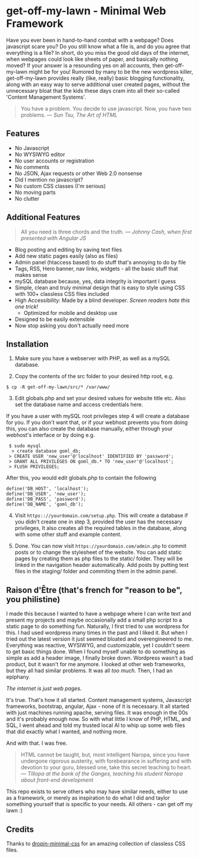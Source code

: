# get-off-my-lawn - Minimal Web Framework
  				  
Have you ever been in hand-to-hand combat with a webpage? Does javascript scare you? Do you still know what a file is, and do you agree that everything is a file? In short, do you miss the good old days of the internet, when webpages could look like sheets of paper, and basically nothing moved? If your answer is a resounding yes on all accounts, then get-off-my-lawn might be for you! Rumored by many to be the new wordpress killer, get-off-my-lawn provides really (like, really) basic blogging functionality, along with an easy way to serve additional user created pages, without the unnecessary bloat that the kids these days cram into all their so-called 'Content Management Systems'.


> You have a problem. You decide to use javascript. Now, you have two problems. 
> — <cite>Sun Tsu, The Art of HTML</cite>

## Features
 - No Javascript
  - No WYSIWYG editor
   - No user accounts or registration
   - No comments
 - No JSON, Ajax requests or other Web 2.0 nonsense
  - Did I mention no javascript?
 - No custom CSS classes (I'm serious)
  - No moving parts
 - No clutter
 
## Additional Features

> All you need is three chords and the truth.
> — <cite>Johnny Cash, when first presented with Angular JS</cite>

 - Blog posting and editing by saving text files
  - Add new static pages easily (also as files)
 - Admin panel (htaccess based) to do stuff that's annoying to do by file
  - Tags, RSS, Hero banner, nav links, widgets - all the basic stuff that makes sense
 - mySQL database because, yes, data integrity is important I guess
 - Simple, clean and truly minimal design that is easy to style using CSS with 100+ classless CSS files included
 - High Accessibility: Made by a blind developer. *Screen readers hate this one trick!*
   - Optimized for mobile and desktop use
 - Designed to be easily extensible
 - Now stop asking you don't actually need more

## Installation

1. Make sure you have a webserver with PHP, as well as a mySQL database.

2. Copy the contents of the src folder to your desired http root, e.g.

```
$ cp -R get-off-my-lawn/src/* /var/www/
```

3. Edit globals.php and set your desired values for website title etc. Also set the database name and access credentials here.

If you have a user with mySQL root privileges step 4 will create a database for you. If you don't want that, or if your webhost prevents you from doing this, you can also create the database manually, either through your webhost's interface or by doing e.g.

```
 $ sudo mysql
  > create database goml_db;
 > CREATE USER 'new_user'@'localhost' IDENTIFIED BY 'password';
 > GRANT ALL PRIVILEGES ON goml_db.* TO 'new_user'@'localhost';
 > FLUSH PRIVILEGES;
```

After this, you would edit globals.php to contain the following

```
define('DB_HOST', 'localhost');
define('DB_USER', 'new_user');
define('DB_PASS', 'password');
define('DB_NAME', 'goml_db');
```

4. Visit `https:://yourdomain.com/setup.php`. This will create a database if you didn't create one in step 3, provided the user has the necessary privileges, It also creates all the required tables in the database, along with some other stuff and example content.

5. Done. You can now visit `https://yourdomain.com/admin.php` to commit posts or to change the stylesheet of the website. You can add static pages by creating them as php files to the static/ folder. They will be linked in the navigation header automatically. Add posts by putting text files in the staging/ folder and commiting them in the admin panel.

## Raison d'Être (that's french for "reason to be", you philistine)

I made this because I wanted to have a webpage where I can write text and present my projects and maybe occasionally add a small php script to a static page to do something fun. Naturally, I first tried to use wordpress for this. I had used wordpress many times in the past and I liked it. But when I tried out the latest version it just seemed bloated and overengineered to me. Everything was reactive, WYSIWYG, and customizable, yet I couldn't seem to get basic things done. When I found myself unable to do something as simple as add a header image, I finally broke down. Wordpress wasn't a bad product, but it wasn't for me anymore. I looked at other web frameworks, but they all had similar problems. It was all *too much*. Then, I had an epiphany.

*The internet is just web pages.*

It's true. That's how it all started. Content management systems, Javascript frameworks, bootstrap, angular, Ajax - none of it is necessary. It all started with just machines running apache, serving files. It was enough in the 00s and it's probably enough now. So with what little I know of PHP, HTML, and SQL, I went ahead and told my trusted local AI to whip up some web files that did exactly what I wanted, and nothing more.

And with that. I was free. 


> HTML cannot be taught, but, most intelligent Naropa, since you have undergone rigorous austerity, with forebearance in suffering and with devotion to your guru, blessed one, take this secret teaching to heart.
> — <cite>Tillopa at the bank of the Ganges, teaching his student Naropa about front-end development</cite>

This repo exists to serve others who may have similar needs, either to use as a framework, or merely as inspiration to do what I did and taylor something yourself that is specific to your needs. All others - can get off my lawn :)


## Credits

Thanks to [dropin-minimal-css](https://github.com/dohliam/dropin-minimal-css) for an amazing collection of classless CSS files.

